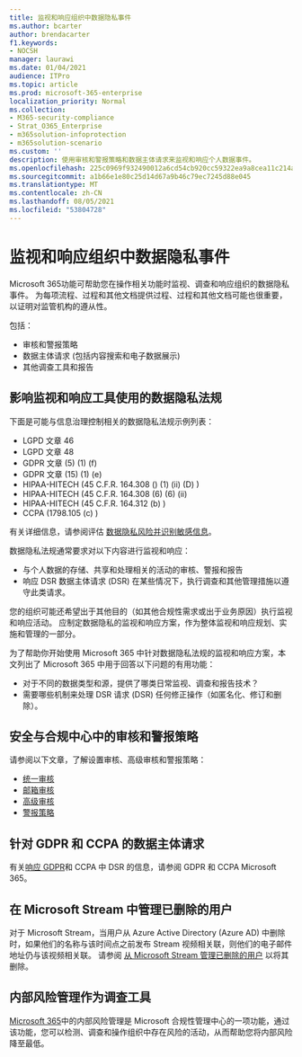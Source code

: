 ```yaml
---
title: 监视和响应组织中数据隐私事件
ms.author: bcarter
author: brendacarter
f1.keywords:
- NOCSH
manager: laurawi
ms.date: 01/04/2021
audience: ITPro
ms.topic: article
ms.prod: microsoft-365-enterprise
localization_priority: Normal
ms.collection:
- M365-security-compliance
- Strat_O365_Enterprise
- m365solution-infoprotection
- m365solution-scenario
ms.custom: ''
description: 使用审核和警报策略和数据主体请求来监视和响应个人数据事件。
ms.openlocfilehash: 225c0969f932490012a6cd54cb920cc59322ea9a8cea11c214a866ad58cecfca
ms.sourcegitcommit: a1b66e1e80c25d14d67a9b46c79ec7245d88e045
ms.translationtype: MT
ms.contentlocale: zh-CN
ms.lasthandoff: 08/05/2021
ms.locfileid: "53804728"
---
```

# <a name="monitor-and-respond-to-data-privacy-incidents-in-your-organization"></a>监视和响应组织中数据隐私事件

Microsoft 365功能可帮助您在操作相关功能时监视、调查和响应组织的数据隐私事件。 为每项流程、过程和其他文档提供过程、过程和其他文档可能也很重要，以证明对监管机构的遵从性。

包括： 

- 审核和警报策略
- 数据主体请求 (包括内容搜索和电子数据展示) 
- 其他调查工具和报告

## <a name="data-privacy-regulations-impacting-the-use-of-monitoring-and-response-tools"></a>影响监视和响应工具使用的数据隐私法规

下面是可能与信息治理控制相关的数据隐私法规示例列表：

- LGPD 文章 46
- LGPD 文章 48
- GDPR 文章 (5)  (1)  (f) 
- GDPR 文章 (15)  (1)  (e) 
- HIPAA-HITECH (45 C.F.R. 164.308 ()  (1)  (ii)  (D) ) 
- HIPAA-HITECH (45 C.F.R. 164.308 (6)  (6)  (ii) 
- HIPAA-HITECH (45 C.F.R. 164.312 (b) ) 
- CCPA (1798.105 (c) ) 

有关详细信息，请参阅评估 [数据隐私风险并识别敏感信息](information-protection-deploy-assess.md)。

数据隐私法规通常要求对以下内容进行监视和响应：

- 与个人数据的存储、共享和处理相关的活动的审核、警报和报告
- 响应 DSR 数据主体请求 (DSR) 在某些情况下，执行调查和其他管理措施以遵守此类请求。

您的组织可能还希望出于其他目的（如其他合规性需求或出于业务原因）执行监视和响应活动。 应制定数据隐私的监视和响应方案，作为整体监视和响应规划、实施和管理的一部分。

为了帮助你开始使用 Microsoft 365 中针对数据隐私法规的监视和响应方案，本文列出了 Microsoft 365 中用于回答以下问题的有用功能： 

- 对于不同的数据类型和源，提供了哪类日常监视、调查和报告技术？
- 需要哪些机制来处理 DSR 请求 (DSR) 任何修正操作（如匿名化、修订和删除）。

## <a name="auditing-and-alert-policies-in-the-security-and-compliance-center"></a>安全与合规中心中的审核和警报策略

请参阅以下文章，了解设置审核、高级审核和警报策略：

- [统一审核](../compliance/search-the-audit-log-in-security-and-compliance.md)
- [邮箱审核](../compliance/enable-mailbox-auditing.md)
- [高级审核](../compliance/advanced-audit.md)
- [警报策略](../compliance/alert-policies.md)

## <a name="data-subject-requests-for-the-gdpr-and-ccpa"></a>针对 GDPR 和 CCPA 的数据主体请求

有关[响应 GDPR](/compliance/regulatory/gdpr-dsr-Office365)和 CCPA 中 DSR 的信息，请参阅 GDPR 和 CCPA Microsoft 365。

## <a name="manage-deleted-users-in-microsoft-stream"></a>在 Microsoft Stream 中管理已删除的用户

对于 Microsoft Stream，当用户从 Azure Active Directory (Azure AD) 中删除时，如果他们的名称与该时间点之前发布 Stream 视频相关联，则他们的电子邮件地址仍与该视频相关联。 请参阅 [从 Microsoft Stream 管理已删除的用户](/stream/managing-deleted-users) 以将其删除。

## <a name="insider-risk-management-as-an-investigative-tool"></a>内部风险管理作为调查工具

[Microsoft 365](../compliance/insider-risk-management.md)中的内部风险管理是 Microsoft 合规性管理中心的一项功能，通过该功能，您可以检测、调查和操作组织中存在风险的活动，从而帮助您将内部风险降至最低。